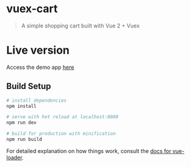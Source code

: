 # vuex-cart

> A simple shopping cart built with Vue 2 + Vuex

# Live version

Access the demo app [here](https://nairobley.github.io/vuex-cart/#/)
## Build Setup

``` bash
# install dependencies
npm install

# serve with hot reload at localhost:8080
npm run dev

# build for production with minification
npm run build
```

For detailed explanation on how things work, consult the [docs for vue-loader](http://vuejs.github.io/vue-loader).
